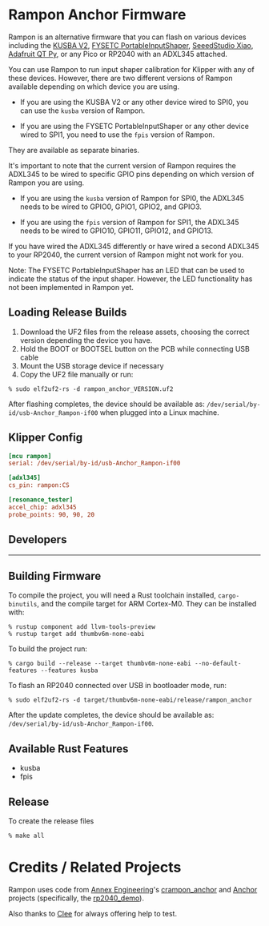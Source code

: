 # Rampon Anchor Firmware

Rampon is an alternative firmware that you can flash on various devices including the
[KUSBA V2], [FYSETC PortableInputShaper][PIS], [SeeedStudio Xiao][xiao],
[Adafruit QT Py][qtpy], or any Pico or RP2040 with an ADXL345 attached.

You can use Rampon to run input shaper calibration for Klipper with any of these devices.
However, there are two different versions of Rampon available depending on which device you are using.

 - If you are using the KUSBA V2 or any other device wired to SPI0, you can use the `kusba`
version of Rampon.

 - If you are using the FYSETC PortableInputShaper or any other device wired
to SPI1, you need to use the `fpis` version of Rampon.

They are available as separate binaries.

It's important to note that the current version of Rampon requires the ADXL345 to be wired to
specific GPIO pins depending on which version of Rampon you are using.

  - If you are using the `kusba` version of Rampon for SPI0, the ADXL345 needs to
  be wired to GPIO0, GPIO1, GPIO2, and GPIO3.

  - If you are using the `fpis` version of Rampon for SPI1, the ADXL345 needs to
  be wired to GPIO10, GPIO11, GPIO12, and GPIO13.

If you have wired the ADXL345 differently or have wired a second ADXL345 to your RP2040,
the current version of Rampon might not work for you.

Note: The FYSETC PortableInputShaper has an LED that can be used to indicate the status
of the input shaper. However, the LED functionality has not been implemented in Rampon yet.

## Loading Release Builds

1. Download the UF2 files from the release assets, choosing the correct version depending
the device you have.
2. Hold the BOOT or BOOTSEL button on the PCB while connecting USB cable
3. Mount the USB storage device if necessary
4. Copy the UF2 file manually or run:

```
% sudo elf2uf2-rs -d rampon_anchor_VERSION.uf2
```

After flashing completes, the device should be available as:
`/dev/serial/by-id/usb-Anchor_Rampon-if00` when plugged into
a Linux machine.

## Klipper Config

```ini
[mcu rampon]
serial: /dev/serial/by-id/usb-Anchor_Rampon-if00

[adxl345]
cs_pin: rampon:CS

[resonance_tester]
accel_chip: adxl345
probe_points: 90, 90, 20
```

## Developers

---

## Building Firmware

To compile the project, you will need a Rust toolchain installed, `cargo-binutils`, and the compile target for ARM Cortex-M0. They can be installed with:

```
% rustup component add llvm-tools-preview
% rustup target add thumbv6m-none-eabi
```

To build the project run:

```
% cargo build --release --target thumbv6m-none-eabi --no-default-features --features kusba
```

To flash an RP2040 connected over USB in bootloader mode, run:

```
% sudo elf2uf2-rs -d target/thumbv6m-none-eabi/release/rampon_anchor
```

After the update completes, the device should be available as:
`/dev/serial/by-id/usb-Anchor_Rampon-if00`.

## Available Rust Features

 - kusba
 - fpis

## Release

To create the release files

```
% make all
```

# Credits / Related Projects

Rampon uses code from [Annex Engineering]'s [crampon_anchor] and
[Anchor] projects (specifically, the [rp2040_demo]).

[KUSBA V2]: https://github.com/xbst/KUSBA
[PIS]: https://github.com/FYSETC/FYSETC-PortableInputShaper
[xiao]: https://wiki.seeedstudio.com/XIAO-RP2040/
[qtpy]: https://learn.adafruit.com/adafruit-qt-py-2040
[Annex Engineering]: https://github.com/Annex-Engineering
[crampon_anchor]: https://github.com/Annex-Engineering/crampon_anchor
[Anchor]: https://github.com/Annex-Engineering/anchor
[rp2040_demo]: https://github.com/Annex-Engineering/anchor/tree/master/rp2040_demo

Also thanks to [Clee](https://github.com/clee) for always offering help to test.
